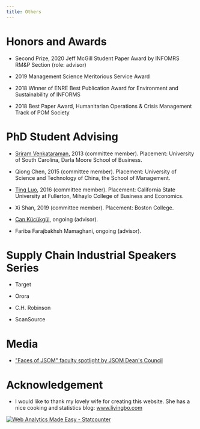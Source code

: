 ```yaml
---
title: Others
---
```


# Honors and Awards

* Second Prize, 2020 Jeff McGill Student Paper Award by INFOMRS RM&P Section (role: advisor)

* 2019 Management Science Meritorious Service Award

* 2018 Winner of ENRE Best Publication Award for Environment and Sustainability of INFORMS

* 2018 Best Paper Award, Humanitarian Operations & Crisis Management Track of POM Society

# PhD Student Advising

* [Sriram Venkataraman](https://sc.edu/study/colleges_schools/moore/directory/venkataraman_sriram.php), 2013 (committee member). Placement: University of South Carolina, Darla Moore School of Business.

* Qiong Chen, 2015 (committee member). Placement: University of Science and Technology of China, the School of Management.

* [Ting Luo](https://business.fullerton.edu/department/ISDS/faculty-profiles?user=ting.luo@fullerton.edu&user=ting.luo@fullerton.edu), 2016 (committee member). Placement: California State University at Fullerton, Mihaylo College of Business and Economics. 

* Xi Shan, 2019 (committee member). Placement: Boston College.

* [Can Kücükgül](https://jindal.utdallas.edu/phd-students/can-kucukgul), ongoing (advisor).

* Fariba Farajbakhsh Mamaghani, ongoing (advisor).

# Supply Chain Industrial Speakers Series

* Target

* Orora

* C.H. Robinson

* ScanSource

# Media

* ["Faces of JSOM" faculty spotlight by JSOM Dean's Council](https://www.instagram.com/p/CLFjw1KhL1F/?utm_source=ig_web_copy_link)

# Acknowledgement

* I would like to thank my lovely wife for creating this website. She has a nice cooking and statistics blog: www.liyingbo.com

<!-- Default Statcounter code for My Other Website
shouqiangwang.netlify.app/others -->
<script type="text/javascript">
var sc_project=10633367; 
var sc_invisible=1; 
var sc_security="51cfe728"; 
</script>
<script type="text/javascript"
src="https://www.statcounter.com/counter/counter.js"
async></script>
<noscript><div class="statcounter"><a title="Web Analytics
Made Easy - Statcounter" href="https://statcounter.com/"
target="_blank"><img class="statcounter"
src="https://c.statcounter.com/10633367/0/51cfe728/1/"
alt="Web Analytics Made Easy - Statcounter"
referrerPolicy="no-referrer-when-downgrade"></a></div></noscript>
<!-- End of Statcounter Code -->